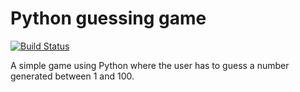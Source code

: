 # Python guessing game
[![Build Status](https://travis-ci.com/tlystad24/Python-guessing-game.svg?token=3nXgnYro8wurfjQe9gTf&branch=master)](https://travis-ci.com/tlystad24/Python-guessing-game)

A simple game using Python where the user has to guess a number generated between 1 and 100.
